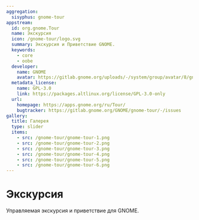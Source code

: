 ```yaml
---
aggregation:
  sisyphus: gnome-tour
appstream:
  id: org.gnome.Tour
  name: Экскурсия
  icon: /gnome-tour/logo.svg
  summary: Экскурсия и Приветствие GNOME.
  keywords:
    - core
    - oobe
  developer:
    name: GNOME
    avatar: https://gitlab.gnome.org/uploads/-/system/group/avatar/8/gnomelogo.png?width=48
  metadata_license:
    name: GPL-3.0
    link: https://packages.altlinux.org/license/GPL-3.0-only
  url:
    homepage: https://apps.gnome.org/ru/Tour/
    bugtracker: https://gitlab.gnome.org/GNOME/gnome-tour/-/issues
gallery:
  title: Галерея
  type: slider
  items:
    - src: /gnome-tour/gnome-tour-1.png
    - src: /gnome-tour/gnome-tour-2.png
    - src: /gnome-tour/gnome-tour-3.png
    - src: /gnome-tour/gnome-tour-4.png
    - src: /gnome-tour/gnome-tour-5.png
    - src: /gnome-tour/gnome-tour-6.png
---
```


# Экскурсия

Управляемая экскурсия и приветствие для GNOME.

<AGWGallery />

<!--@include: @ru/apps/.parts/install/content-repo.md-->
